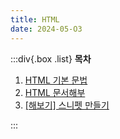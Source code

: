 ```yaml
---
title: HTML
date: 2024-05-O3
---
```


:::div{.box .list}
**목차**

1. [HTML 기본 문법](/html-css/chapter01/01-1)
2. [HTML 문서해부](/html-css/chapter01/01-2)
3. [[해보기] 스니펫 만들기](/html-css/chapter01/01-3)

:::
